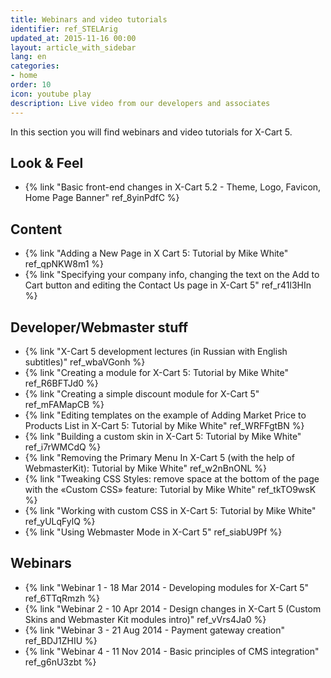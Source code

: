 ```yaml
---
title: Webinars and video tutorials
identifier: ref_STELArig
updated_at: 2015-11-16 00:00
layout: article_with_sidebar
lang: en
categories:
- home
order: 10
icon: youtube play
description: Live video from our developers and associates
---
```


In this section you will find webinars and video tutorials for X-Cart 5.

## Look & Feel

*   {% link "Basic front-end changes in X-Cart 5.2 - Theme, Logo, Favicon, Home Page Banner" ref_8yinPdfC %}

## Content

*   {% link "Adding a New Page in X Cart 5: Tutorial by Mike White" ref_qpNKW8m1 %}
*   {% link "Specifying your company info, changing the text on the Add to Cart button and editing the Contact Us page in X-Cart 5" ref_r41l3HIn %}

## Developer/Webmaster stuff

*   {% link "X-Cart 5 development lectures (in Russian with English subtitles)" ref_wbaVGonh %}
*   {% link "Creating a module for X-Cart 5: Tutorial by Mike White" ref_R6BFTJd0 %}
*   {% link "Creating a simple discount module for X-Cart 5" ref_mFAMapCB %}
*   {% link "Editing templates on the example of Adding Market Price to Products List in X-Сart 5: Tutorial by Mike White" ref_WRFFgtBN %}
*   {% link "Building a custom skin in X-Cart 5: Tutorial by Mike White" ref_i7rWMCdQ %}
*   {% link "Removing the Primary Menu In X-Cart 5 (with the help of WebmasterKit): Tutorial by Mike White" ref_w2nBnONL %}
*   {% link "Tweaking CSS Styles: remove space at the bottom of the page with the «Custom CSS» feature: Tutorial by Mike White" ref_tkTO9wsK %}
*   {% link "Working with custom CSS in X-Cart 5: Tutorial by Mike White" ref_yULqFylQ %}
*   {% link "Using Webmaster Mode in X-Cart 5" ref_siabU9Pf %}

## Webinars

*   {% link "Webinar 1 - 18 Mar 2014 - Developing modules for X-Cart 5" ref_6TTqRmzh %}
*   {% link "Webinar 2 - 10 Apr 2014 - Design changes in X-Cart 5 (Custom Skins and Webmaster Kit modules intro)" ref_vVrs4Ja0 %}
*   {% link "Webinar 3 - 21 Aug 2014 - Payment gateway creation" ref_BDJ1ZHIU %}
*   {% link "Webinar 4 - 11 Nov 2014 - Basic principles of CMS integration" ref_g6nU3zbt %}